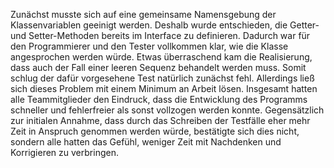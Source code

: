 Zunächst musste sich auf eine gemeinsame Namensgebung der Klassenvariablen geeinigt werden.
Deshalb wurde entschieden, die Getter- und Setter-Methoden bereits im Interface zu definieren.
Dadurch war für den Programmierer und den Tester vollkommen klar, wie die Klasse angesprochen werden würde.
Etwas überraschend kam die Realisierung, dass auch der Fall einer leeren Sequenz behandelt werden muss. Somit schlug der dafür vorgesehene Test natürlich zunächst fehl. Allerdings ließ sich dieses Problem mit einem Minimum an Arbeit lösen.
Insgesamt hatten alle Teammitglieder den Eindruck, dass die Entwicklung des Programms schneller und fehlerfreier als sonst vollzogen werden konnte. Gegensätzlich zur initialen Annahme, dass durch das Schreiben der Testfälle eher mehr Zeit in Anspruch genommen werden würde, bestätigte sich dies nicht, sondern alle hatten das Gefühl, weniger Zeit mit Nachdenken und Korrigieren zu verbringen.
